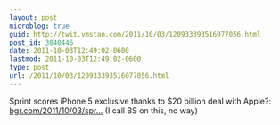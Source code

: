 ```yaml
---
layout: post
microblog: true
guid: http://twit.vmstan.com/2011/10/03/120933393516077056.html
post_id: 3040446
date: 2011-10-03T12:49:02-0600
lastmod: 2011-10-03T12:49:02-0600
type: post
url: /2011/10/03/120933393516077056.html
---
```

Sprint scores iPhone 5 exclusive thanks to $20 billion deal with Apple?: <a href="http://www.bgr.com/2011/10/03/sprint-guarantees-to-buy-over-20-billion-in-iphones-from-apple-launching-the-iphone-5-exclusively/">bgr.com/2011/10/03/spr…</a> (I call BS on this, no way)
